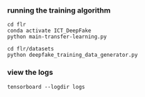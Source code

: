 ### running the training algorithm

```Shell
cd flr
conda activate ICT_DeepFake
python main-transfer-learning.py

cd flr/datasets
python deepfake_training_data_generator.py
```

### view the logs
``tensorboard --logdir logs``


